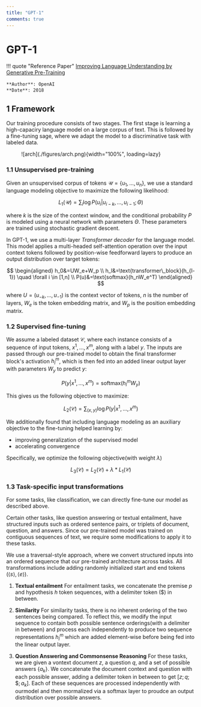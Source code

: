 ```yaml
---
title: "GPT-1"
comments: true
---
```


# GPT-1

!!! quote "Reference Paper"
    [Improving Language Understanding by Generative Pre-Training](https://www.mikecaptain.com/resources/pdf/GPT-1.pdf)

    **Author**: OpenAI
    **Date**: 2018

## 1 Framework

Our training procedure consists of two stages. The first stage is learning a high-capaciry language model on a large corpus of text. This is followed by a fine-tuning sage, where we adapt the model to a discriminative task with labeled data.

<figure markdown="span">
    ![arch](./figures/arch.png){width="100%", loading=lazy}
</figure>

### 1.1 Unsupervised pre-training

Given an unsupervised corpus of tokens $\mathcal{U}=\{u_1,...,u_n\}$, we use a standard language modeling objective to maximize the following likelihood:

$$
L_1(\mathcal{U})=\sum_i \log P(u_i|u_{i-k},...,u_{i-1}; \Theta)
$$

where $k$ is the size of the context window, and the conditional probability $P$ is modeled using a neural network with parameters $\Theta$. These parameters are trained using stochastic gradient descent.

In GPT-1, we use a multi-layer *Transformer decoder* for the language model. This model applies a multi-headed self-attention operation over the input context tokens followed by position-wise feedforward layers to produce an output distribution over target tokens:

$$
\begin{aligned}
h_0&=UW_e+W_p \\
h_l&=\text{transformer\_block}(h_{l-1}) \quad \forall i \in [1,n] \\
P(u)&=\text{softmax}(h_nW_e^T)
\end{aligned}
$$

where $U=(u_{-k},...,u_{-1})$ is the context vector of tokens, $n$ is the number of layers, $W_e$ is the token embedding matrix, and $W_p$ is the position embedding matrix.

### 1.2 Supervised fine-tuning

We assume a labeled dataset $\mathcal{C}$, where each instance consists of a sequence of input tokens, $x^1,...,x^m$, along with a label $y$. The inputs are passed through our pre-trained model to obtain the final transformer block's activation $h_l^m$, which is then fed into an added linear output layer with parameters $W_y$ to predict $y$:

$$
P(y|x^1,...,x^m)=\text{softmax}(h_l^mW_y)
$$

This gives us the following objective to maximize:

$$
L_2(\mathcal{C})=\sum_{(x,y)}\log P(y|x^1,...,x^m)
$$

We additionally found that including language modeling as an auxiliary objective to the fine-tuning helped learning by:

- improving generalization of the supervised model
- accelerating convergence

Specifically, we optimize the following objective(with weight $\lambda$)

$$
L_3(\mathcal{C})=L_2(\mathcal{C})+\lambda * L_1(\mathcal{C})
$$

### 1.3 Task-specific input transformations

For some tasks, like classification, we can directly fine-tune our model as described above.

Certain other tasks, like question answering or textual entailment, have structured inputs such as ordered sentence pairs, or triplets of document, question, and answers. Since our pre-trained model was trained on contiguous sequences of text, we require some modifications to apply it to these tasks.

We use a traversal-style approach, where we convert structured inputs into an ordered sequence that our pre-trained architecture across tasks. All transformations include adding randomly initialized start and end tokens $(\langle s \rangle,\langle e \rangle)$.

1. **Textual entailment**
    For entailment tasks, we concatenate the premise $p$ and hypothesis $h$ token sequences, with a delimiter token ($) in between.

2. **Similarity**
    For similarity tasks, there is no inherent ordering of the two sentences being compared. To reflect this, we modify the input sequence to contain both possible sentence orderings(with a delimiter in between) and process each independently to produce two sequence representations $h_l^m$ which are added element-wise before being fed into the linear output layer.

3. **Question Answering and Commonsense Reasoning**
    For these tasks, we are given a vontext document $z$, a question $q$, and a set of possible answers $\{a_k\}$. We concatenate the document context and question with each possible answer, adding a delimiter token in between to get $[z;q;\$;a_k]$. Each of these sequences are processed independently with ourmodel and then mormalized via a softmax layer to proudce an output distribution over possible answers.